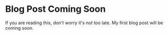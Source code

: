 # Blog Post Coming Soon

If you are reading this, don't worry it's not too late. My first blog post will be coming soon. 
